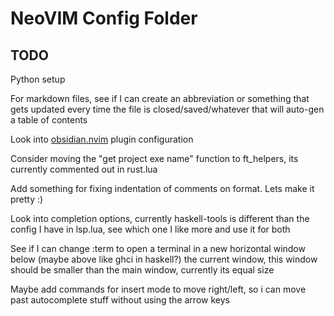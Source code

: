 # NeoVIM Config Folder
## TODO

Python setup

For markdown files, see if I can create an abbreviation or something that gets updated every time the file is closed/saved/whatever that will auto-gen a table of contents

Look into [obsidian.nvim](https://github.com/epwalsh/obsidian.nvim) plugin configuration

Consider moving the "get project exe name" function to ft_helpers, its currently commented out in rust.lua

Add something for fixing indentation of comments on format. Lets make it pretty :)

Look into completion options, currently haskell-tools is different than the config I have in lsp.lua, see which one I like more and use it for both

See if I can change :term to open a terminal in a new horizontal window below (maybe above like ghci in haskell?) the current window, this window should be smaller than the main window, currently its equal size

Maybe add commands for insert mode to move right/left, so i can move past autocomplete stuff without using the arrow keys
